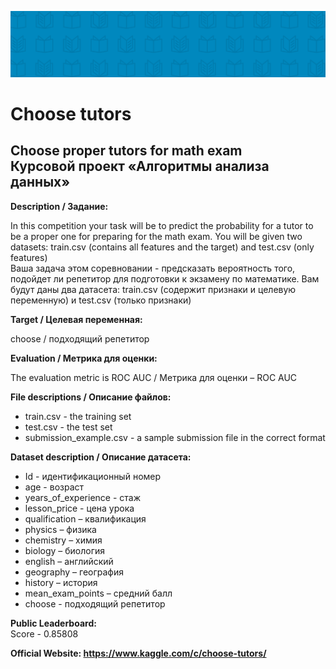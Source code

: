 ![alt text](data/competition-noimage.png)
# Choose tutors</br>
## Choose proper tutors for math exam</br>Курсовой проект «Алгоритмы анализа данных»

**Description / Задание:**

In this competition your task will be to predict the probability for a tutor to be a proper one for preparing for the math exam. You will be given two datasets: train.csv (contains all features and the target) and test.csv (only features)  
Ваша задача этом соревновании - предсказать вероятность того, подойдет ли репетитор для подготовки к экзамену по математике. Вам будут даны два датасета: train.csv (содержит признаки и целевую переменную) и test.csv (только признаки)

**Target / Целевая переменная:**

choose / подходящий репетитор

**Evaluation / Метрика для оценки:**

The evaluation metric is ROC AUC / Метрика для оценки – ROC AUC

**File descriptions / Описание файлов:**
- train.csv - the training set
- test.csv - the test set
- submission_example.csv - a sample submission file in the correct format

**Dataset description / Описание датасета:**
- Id - идентификационный номер
- age - возраст
- years_of_experience - стаж
- lesson_price - цена урока
- qualification – квалификация
- physics – физика
- chemistry – химия
- biology – биология
- english – английский
- geography – география
- history – история
- mean_exam_points – средний балл
- choose - подходящий репетитор

**Public Leaderboard:**  
Score - 0.85808    

**Official Website: https://www.kaggle.com/c/choose-tutors/**
